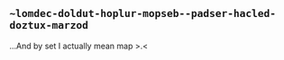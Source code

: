 ## `~lomdec-doldut-hoplur-mopseb--padser-hacled-doztux-marzod`
...And by set I actually mean map >.<